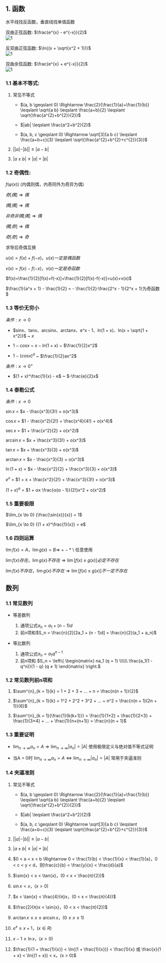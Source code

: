 ## 1. 函数
水平线找反函数，垂直线找单值函数  

双曲正弦函数: $\frac{e^{x} - e^{-x}}{2}$  
![1](https://ltq525.github.io/site/Math/images/双曲正弦函数.png)

反双曲正弦函数: $\ln{(x + \sqrt{x^2 + 1})}$  
![1](https://ltq525.github.io/site/Math/images/反双曲正弦函数.png)

双曲余弦函数: $\frac{e^{x} + e^{-x}}{2}$  
![1](https://ltq525.github.io/site/Math/images/双曲余弦函数.png)

### 1.1 基本不等式:   
1. 常见不等式
    * $(a, b \geqslant 0) \Rightarrow \frac{2}{\frac{1}{a}+\frac{1}{b}} \leqslant \sqrt{a b} \leqslant \frac{a+b}{2} \leqslant \sqrt{\frac{a^{2}+b^{2}}{2}}$  

    * $|ab| \leqslant \frac{a^2+b^2}{2}$

    * $(a, b, c \geqslant 0) \Rightarrow \sqrt[3]{a b c} \leqslant \frac{a+b+c}{3} \leqslant \sqrt{\frac{a^{2}+b^{2}+c^{2}}{3}}$


2. $||a| - |b|| \le  |a - b|$  

3. $|a \pm b| \le |a| + |b|$  



### 1.2 奇偶性:   

$f(φ(x))$ (内偶则偶，内奇同外为奇异为偶)  

$奇[偶] \Rightarrow 偶$  

$偶[偶] \Rightarrow 偶$  

$非奇非偶[偶] \Rightarrow 偶$  

$偶[奇] \Rightarrow 偶$  

$奇[奇] \Rightarrow 奇$  

求导后奇偶互换  

$u(x)=f(x)+f(-x)，u(x) 一定是偶函数$    

$v(x)=f(x)-f(-x)，v(x) 一定是奇函数$    

$f(x)=\frac{1}{2}[f(x)+f(-x)]+\frac{1}{2}[f(x)-f(-x)]=u(x)+v(x)$  

$\frac{1}{a^x + 1} - \frac{1}{2} = - \frac{1}{2}·\frac{2^x - 1}{2^x + 1}为奇函数$  

### 1.3 等价无穷小  

$条件: x → 0$ 

* $sinx、tanx、arcsinx、arctanx、e^x - 1、ln(1 + x)、ln(x + \sqrt{1 + x^2})$ ~ $x$  

* $1 - cosx$ ~ $x - ln(1 + x)$ ~ $\frac{1}{2}x^2$

* $1 - (cosx)^a$ ~ $\frac{1}{2}ax^2$

$条件: x → 0^+$ 

* $(1 + x)^\frac{1}{x} - e$ ~ $-\frac{e}{2}x$

### 1.4 泰勒公式  

$条件: x → 0$ 

$\sin{x}$ = $x - \frac{x^3}{3!} + o(x^3)$  

$\cos{x}$ = $1 - \frac{x^2}{2!} + \frac{x^4}{4!} + o(x^4)$  

$\sec{x}$ = $1 + \frac{x^2}{2} + o(x^2)$  

$\arcsin{x}$ = $x + \frac{x^3}{3!} + o(x^3)$  

$\tan{x}$ = $x + \frac{x^3}{3} + o(x^3)$  

$\arctan{x}$ = $x - \frac{x^3}{3} + o(x^3)$   

$\ln(1 + x)$ = $x - \frac{x^2}{2} + \frac{x^3}{3} + o(x^3)$  

$e^x$ = $1 + x + \frac{x^2}{2!} + \frac{x^3}{3!} + o(x^3)$  

$(1 + x)^α$ = $1 + αx \frac{α(α - 1)}{2!}x^2 + o(x^2)$  

### 1.5 重要极限

$\lim_{x \to 0} {\frac{\sin{x}}{x}} = 1$  

$\lim_{x \to 0} {(1 + x)^\frac{1}{x}} = e$  

### 1.6 四则运算

$\lim{f(x)} = A，\lim{g(x)} = B \Rightarrow$ $+-*$ \\ 任意使用  

$\lim{f(x)}存在，\lim{g(x)}不存在 \Rightarrow  \lim{[f(x) \pm g(x)]} 必定不存在$

$\lim{f(x)}不存在，\lim{g(x)}不存在 \Rightarrow \lim{[f(x) \pm g(x)]} 不一定不存在$

## 数列

### 1.1 常见数列

* 等差数列

    1. 通项公式$a_n = a_1 + (n - 1)d$
    2. 前$n$项和$S_n = \frac{n}{2}[2a_1 + (n - 1)d] = \frac{n}{2}(a_1 + a_n)$

* 等比数列

    1. 通项公式$a_n = a_1q^{n - 1}$
    2. 前$n$项和
        $S_n = \left\{
                \begin{matrix} 
                na_1  (q = 1) \\\\\\
                \frac{a_1(1 - q^n)}{1 - q} (q ≠ 1)
                \end{matrix}
                \right.$

### 1.2 常见数列前n项和

1. $\sum^{n}_{k = 1}{k} = 1 + 2 + 3 + ... + n = \frac{n(n + 1)}{2}$   

2. $\sum^{n}_{k = 1}{k} = 1^2 + 2^2 + 3^2 + ... + n^2 = \frac{n(n + 1)(2n + 1)}{6}$   

3. $\sum^{n}_{k = 1}{\frac{1}{k(k+1)}} = \frac{1}{1×2} + \frac{1}{2×3} + \frac{1}{3×4} + ... + \frac{1}{n×(n+1)} = \frac{n}{n + 1}$   

### 1.3 重要证明

* $\lim_{n → \infty}{a_n} = A \Rightarrow \lim_{n → \infty}{|a_n|} = |A|$ 使用极限定义与绝对值不等式证明

* 当A = 0时 $\lim_{n → \infty}{a_n} = A \Leftrightarrow \lim_{n → \infty}{|a_n|} = |A|$ 常用于夹逼准则

### 1.4 夹逼准则

1. 常见不等式
    * $(a, b \geqslant 0) \Rightarrow \frac{2}{\frac{1}{a}+\frac{1}{b}} \leqslant \sqrt{a b} \leqslant \frac{a+b}{2} \leqslant \sqrt{\frac{a^{2}+b^{2}}{2}}$  

    * $|ab| \leqslant \frac{a^2+b^2}{2}$

    * $(a, b, c \geqslant 0) \Rightarrow \sqrt[3]{a b c} \leqslant \frac{a+b+c}{3} \leqslant \sqrt{\frac{a^{2}+b^{2}+c^{2}}{3}}$


2. $||a| - |b|| \le  |a - b|$  

3. $|a \pm b| \le |a| + |b|$  

4. $0 < a < x < b \Rightarrow 0 < \frac{1}{b} < \frac{1}{x} < \frac{1}{a}，0 < c < y < d，则\frac{c}{b} < \frac{y}{x} < \frac{d}{a}$

5. $\sin{x} < x < \tan{x}，(0 < x < \frac{π}{2})$

6. $\sin{x} < x，(x > 0)$

7. $x < \tan{x} < \frac{4}{π}x，(0 < x < \frac{π}{4})$

8. $\frac{2}{π}x < \sin{x}，(0 < x < \frac{π}{2})$

9. $\arctan{x} \leqslant x \leqslant \arcsin{x}，(0 \leqslant x \leqslant 1)$
 
10. $e^{x} ≥ x + 1，(x ∈ R)$

11. $x - 1 ≥ \ln{x}，(x > 0)$

12. $\frac{1}{1 + \frac{1}{x}} < \ln{(1 + \frac{1}{x})} < \frac{1}{x} 或 \frac{x}{1 + x} < \ln{(1 + x)} < x，(x > 0)$